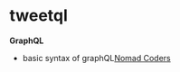 # tweetql

**GraphQL**
- basic syntax of graphQL[Nomad Coders](https://nomadcoders.co/graphql-for-beginners)
